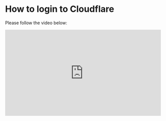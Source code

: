 # How to login to Cloudflare

Please follow the video below:
<div style="position: relative; padding-bottom: calc(47.09375% + 42px); height: 0;"><iframe src="https://app.supademo.com/embed/oIUesbdQTG3IuVilSCxpy" allow="clipboard-write" frameborder="0" webkitallowfullscreen="true" mozallowfullscreen="true" allowfullscreen style="position: absolute; top: 0; left: 0; width: 100%; height: 100%;"></iframe></div>